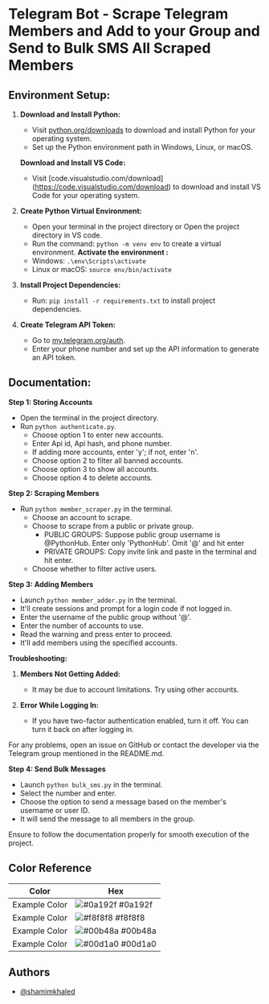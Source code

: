 # Telegram Bot - Scrape Telegram Members and Add to your Group and Send to Bulk SMS  All Scraped Members

## Environment Setup:

1. **Download and Install Python:**
   - Visit [python.org/downloads](https://www.python.org/downloads/) to download and install Python for your operating system.
   - Set up the Python environment path in Windows, Linux, or macOS.

   **Download and Install VS Code:**
      - Visit [code.visualstudio.com/download] (https://code.visualstudio.com/download) to download and install VS Code for your operating system.

2. **Create Python Virtual Environment:**
   - Open your terminal in the project directory or Open the project directory in VS code.
   - Run the command: `python -m venv env` to create a virtual environment.
   **Activate the environment :** 
    - Windows: `.\env\Scripts\activate` 
    - Linux or macOS: `source env/bin/activate`

3. **Install Project Dependencies:**
   - Run: `pip install -r requirements.txt` to install project dependencies.

4. **Create Telegram API Token:**
   - Go to [my.telegram.org/auth](https://my.telegram.org/auth).
   - Enter your phone number and set up the API information to generate an API token.

## Documentation:

**Step 1: Storing Accounts**

- Open the terminal in the project directory.
- Run `python authenticate.py`.
  - Choose option 1 to enter new accounts.
  - Enter Api id, Api hash, and phone number.
  - If adding more accounts, enter 'y'; if not, enter 'n'.
  - Choose option 2 to filter all banned accounts.
  - Choose option 3 to show all accounts.
  - Choose option 4 to delete accounts.

**Step 2: Scraping Members**

- Run `python member_scraper.py` in the terminal.
  - Choose an account to scrape.
  - Choose to scrape from a public or private group.
    - PUBLIC GROUPS: Suppose public group username is @PythonHub. Enter only 'PythonHub'. Omit '@' and hit enter
     - PRIVATE GROUPS: Copy invite link and paste in the terminal and hit enter.
  - Choose whether to filter active users.

**Step 3: Adding Members**

- Launch `python member_adder.py` in the terminal.
- It'll create sessions and prompt for a login code if not logged in.
- Enter the username of the public group without '@'.
- Enter the number of accounts to use.
- Read the warning and press enter to proceed.
- It'll add members using the specified accounts.

**Troubleshooting:**

1. **Members Not Getting Added:**
   - It may be due to account limitations. Try using other accounts.

2. **Error While Logging In:**
   - If you have two-factor authentication enabled, turn it off. You can turn it back on after logging in.

For any problems, open an issue on GitHub or contact the developer via the Telegram group mentioned in the README.md.

**Step 4: Send Bulk Messages**

- Launch `python bulk_sms.py` in the terminal.
- Select the number and enter.
- Choose the option to send a message based on the member's username or user ID.
- It will send the message to all members in the group.

Ensure to follow the documentation properly for smooth execution of the project.
## Color Reference

| Color             | Hex                                                                |
| ----------------- | ------------------------------------------------------------------ |
| Example Color | ![#0a192f](https://via.placeholder.com/10/0a192f?text=+) #0a192f |
| Example Color | ![#f8f8f8](https://via.placeholder.com/10/f8f8f8?text=+) #f8f8f8 |
| Example Color | ![#00b48a](https://via.placeholder.com/10/00b48a?text=+) #00b48a |
| Example Color | ![#00d1a0](https://via.placeholder.com/10/00b48a?text=+) #00d1a0 |


## Authors

- [@shamimkhaled](https://www.github.com/shamimkhaled)

